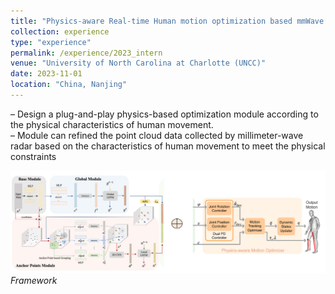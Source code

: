 ```yaml
---
title: "Physics-aware Real-time Human motion optimization based mmWave Radar device"
collection: experience
type: "experience"
permalink: /experience/2023_intern
venue: "University of North Carolina at Charlotte (UNCC)"
date: 2023-11-01
location: "China, Nanjing"
---
```


– Design a plug-and-play physics-based optimization module according to the physical characteristics of human movement.\
– Module can refined the point cloud data collected by millimeter-wave radar based on the characteristics of human movement to meet the physical constraints

![physics-aware](../images/optim.png)\
*Framework*

